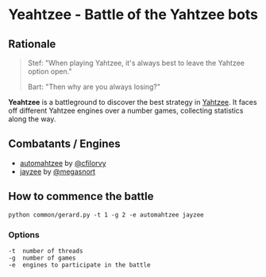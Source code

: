 # Yeahtzee - Battle of the Yahtzee bots

## Rationale

> Stef: "When playing Yahtzee, it's always best to leave the Yahtzee option open."
> 
> Bart: "Then why are you always losing?"

**Yeahtzee** is a battleground to discover the best strategy in [Yahtzee](http://en.wikipedia.org/wiki/Yahtzee). It faces off different Yahtzee engines over a number games, collecting statistics along the way.

## Combatants / Engines

* [automahtzee](engines/automahtzee.py) by [@cfilorvy](https://github.com/cfilorvy)
* [jayzee](engines/jayzee.py) by [@megasnort](https://github.com/megasnort)

## How to commence the battle

```shell
python common/gerard.py -t 1 -g 2 -e automahtzee jayzee
```

### Options

```shell
-t  number of threads
-g  number of games
-e  engines to participate in the battle
```
